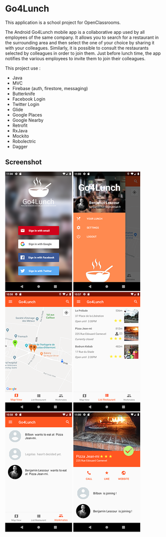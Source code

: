 # Go4Lunch
This application is a school project for OpenClassrooms.

The Android Go4Lunch mobile app is a collaborative app used by all employees of the same company. It allows you to search for a restaurant in the surrounding area and then select the one of your choice by sharing it with your colleagues. Similarly, it is possible to consult the restaurants selected by colleagues in order to join them. Just before lunch time, the app notifies the various employees to invite them to join their colleagues.

This project use :
  - Java
  - MVC
  - Firebase (auth, firestore, messaging)
  - Butterknife
  - Facebook Login
  - Twitter Login
  - Glide
  - Google Places
  - Google Nearby
  - Retrofit
  - RxJava
  - Mockito
  - Robolectric
  - Dagger
  
  ## Screenshot
  ![screenshot_authentification](https://github.com/BenLscr/Go4Lunch/blob/master/images/screenshot_authentification.png?raw_true) 
  ![screenshot_drawer_menu](https://github.com/BenLscr/Go4Lunch/blob/master/images/screenshot_drawer_menu.png?raw_true) 
  ![screenshot_drawer_map](https://github.com/BenLscr/Go4Lunch/blob/master/images/screenshot_map.png?raw_true) 
  ![screenshot_drawer_restaurant_list](https://github.com/BenLscr/Go4Lunch/blob/master/images/screenshot_restaurant_list.png?raw_true) 
  ![screenshot_drawer_workmate_list](https://github.com/BenLscr/Go4Lunch/blob/master/images/screenshot_workmate_list.png?raw_true) 
  ![screenshot_drawer_restaurant](https://github.com/BenLscr/Go4Lunch/blob/master/images/screenshot_restaurant.png?raw_true) 
